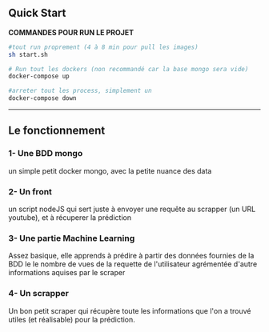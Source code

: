 ## Quick Start

__COMMANDES POUR RUN LE PROJET__

```bash
#tout run proprement (4 à 8 min pour pull les images)
sh start.sh 

# Run tout les dockers (non recommandé car la base mongo sera vide)
docker-compose up

#arreter tout les process, simplement un 
docker-compose down
```
----------------
## Le fonctionnement

###  1- Une BDD mongo

un simple petit docker mongo, avec la petite nuance des data

###  2- Un front

un script nodeJS qui sert juste à envoyer une requête au scrapper (un URL youtube), et à récuperer la prédiction

###  3- Une partie Machine Learning

Assez basique, elle apprends à prédire à partir des données fournies de la BDD le le nombre de vues de la requette de l'utilisateur agrémentée d'autre informations aquises par le scraper

###  4- Un scrapper

Un bon petit scraper qui récupère toute les informations que l'on a trouvé utiles (et réalisable) pour la prédiction.
